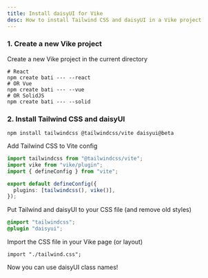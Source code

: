 ```yaml
---
title: Install daisyUI for Vike
desc: How to install Tailwind CSS and daisyUI in a Vike project
---
```


### 1. Create a new Vike project

Create a new Vike project in the current directory

```:Terminal
# React
npm create bati --- --react
# OR Vue
npm create bati --- --vue
# OR SolidJS
npm create bati --- --solid
```

### 2. Install Tailwind CSS and daisyUI

```:Terminal
npm install tailwindcss @tailwindcss/vite daisyui@beta
```

Add Tailwind CSS to Vite config

```ts:vite.config.ts
import tailwindcss from "@tailwindcss/vite";
import vike from "vike/plugin";
import { defineConfig } from "vite";

export default defineConfig({
  plugins: [tailwindcss(), vike()],
});

```

Put Tailwind and daisyUI to your CSS file (and remove old styles)
  
```postcss:layouts/tailwind.css
@import "tailwindcss";
@plugin "daisyui";
```

Import the CSS file in your Vike page (or layout)
```tsx:layouts/+LayoutDefault.tsx
import "./tailwind.css";
```

Now you can use daisyUI class names!

